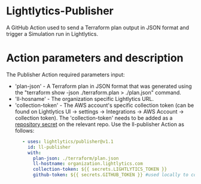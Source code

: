 # Lightlytics-Publisher
A GitHub Action used to send a Terraform plan output in JSON format and trigger a Simulation run in Lightlytics.
# Action parameters and description
The Publisher Action required parameters input:
* 'plan-json' - A Terraform plan in JSON format that was generated using the "terraform show -json ./terraform.plan > ./plan.json" command.
* 'll-hosname' - The organization specific Lightlytics URL.
* 'collection-token' - The AWS account's specific collection token (can be found on Lightlytics UI -> settings -> Integrations -> AWS Account -> collection token).
The 'collection-token' needs to be added as a [repository secret](https://docs.github.com/en/actions/security-guides/encrypted-secrets#creating-encrypted-secrets-for-a-repository) on the relevant repo.
Use the ll-publisher Action as follows:
```yaml
      - uses: lightlytics/publisher@v1.1
        id: ll-publisher
        with:
          plan-json: ./terraform/plan.json
          ll-hostname: organization.lightlytics.com
          collection-token: ${{ secrets.LIGHTLYTICS_TOKEN }}
          github-token: ${{ secrets.GITHUB_TOKEN }} #used locally to comment back to the Pull Request (you don't need to specify anything here).
```
